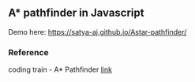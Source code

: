 ## A* pathfinder in Javascript

Demo here: https://satya-aj.github.io/Astar-pathfinder/

### Reference
coding train - A* Pathfinder [link](https://www.youtube.com/watch?v=S4yQYiAECnM&t=3557s)
